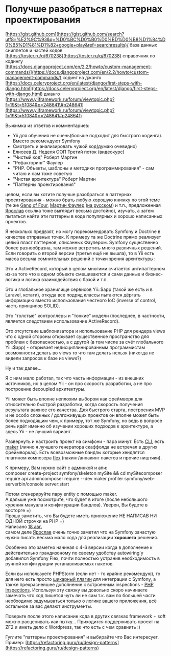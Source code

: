 # Получше разобраться в паттернах проектирования

[https://gist.github.com](https://gist.github.com/search?utf8=%E2%9C%93&q=%D0%BC%D0%B0%D0%BD%D0%B8%D1%84%D0%B5%D1%81%D1%82+google+play&ref=searchresults)/ база данных сниппетов и частей кодов  
[https://toster.ru/q/670238](https://toster.ru/q/670238) справочник по кодингу  
[https://docs.djangoproject.com/en/2.2/howto/custom-management-commands/](https://docs.djangoproject.com/en/2.2/howto/custom-management-commands/) кодинг на джанго  
[https://docs.celeryproject.org/en/latest/django/first-steps-with-django.html](https://docs.celeryproject.org/en/latest/django/first-steps-with-django.html) джанго  
[https://www.yiiframework.ru/forum/viewtopic.php?f=19&t=51084&p=248641\#p248641](https://www.yiiframework.ru/forum/viewtopic.php?f=19&t=51084&p=248641#p248641)  
  
Выжимка из ответов и комментариев:  


* Yii для обучения не очень\(больше подходит для быстрого кодинга\). Вместо рекомендуют Symfony
* Смотреть и анализировать чужой код\(думаю очевидно\)
* Елисеев Д. Неделя ООП Третий поток \(видеокурс\)
* "Чистый код" Роберт Мартин
* "Рефакторинг" Фаулер
* "PHP. Объекты, шаблоны и методики программирования" - сам читаю и сам тоже советую
* "Чистая архитектура" Роберт Мартин
* "Паттерны проектирования" 

целом, если вы хотите получше разобраться в паттернах проектирования - можно брать любую хорошую книжку по этой теме \(те же [Gang of Four](https://habr.com/ru/post/210288/), [Мартин Фаулер](https://www.martinfowler.com/eaaCatalog/) \([на русском](http://design-pattern.ru/patterns/)\) и т.п., предложенная [Ярослав](http://toster.ru/user/yaroslavche) ссылка тоже выглядит весьма достойно\), изучать, а затем пытаться найти эти паттерны в коде популярных и хорошо написанных проектов.  
  
Я несколько предвзят, но могу порекомендовать Symfony и Doctrine в качестве отправных точек. К примеру та же Doctrine прямо реализует целый пласт паттернов, описанных Фаулером. Symfony существенно более разнообразна, там можно встретить много различных решений.  
Если говорить о второй версии \(третья ещё не вышла\), то в Yii есть масса весьма сомнительных решений с точки зрения архитектуры:  
  
Это и ActiveRecord, который в целом многими считается антипаттерном из-за того что в одном объекте смешиваются и сами данные и бизнес-логика и логика взаимодействия с базой и т.п.  
  
Это и глобальное хранилище сервисов Yii::$app \(такой же есть и в Laravel, кстати\), откуда все подряд классы пытаются дёргать информацию вместо использования честного IoC \(inverse of control, часть принципов SOLID\).  
  
Это "толстые" контроллеры и "тонкие" модели \(последнее, в частности, является следствием использование ActiveRecord\).  
  
Это отсутствие шаблонизатора и использование PHP для рендера views что с одной стороны открывает существенное пространство для проблем с безопасностью, а с другой \(в том числе за счёт глобального Yii::$app\) - открывает недисциплинированным программистам возможности делать во views то что там делать нельзя \(никогда не видели запросов к базе из views?\)  
  
Ну и так далее...  
  
Я с ним мало работал, так что часть информации - из внешних источников, но в целом Yii - он про скорость разработки, а не про построение decoupled архитектуры.  
  
Yii может быть вполне неплохим выбором как фреймворк для относительно быстрой разработки, когда скорость получения результата важнее его качества. Для быстрого старта, построения MVP и не особо сложных / долгоживущих проектов он вполне может быть более подходящим чем, к примеру, тот же Symfony, но ведь в вопросе речь идёт именно об изучении хороших подходов к архитектуре, а здесь Yii - не лучший вариант.  
  
Развернуть и настроить проект на симфони - пара минут. Есть [CLI](https://symfony.com/download), есть [maker](https://symfony.com/doc/current/bundles/SymfonyMakerBundle/index.html#configuration) \(лично я лучшего генератора скаффолда не встречал в других фреймворках\). Есть всевозможные бандлы которые хендлятся плагином композера [flex](https://github.com/symfony/flex) \(пакинг/анпакинг пакетов и прочие ништяки\).  
  
К примеру, Вам нужно сайт с админкой и апи:  
composer create-project symfony/skeleton mySite && cd mySitecomposer require api admincomposer require --dev maker profiler symfony/web-serverbin/console server:start  
  
Потом сгенерируйте пару entity с помощью maker.  
А дальше уже посмотрите, что будет в итоге \(после небольшого курения мануала и конфигурации бандлов\). Уверен, Вы будете в восторге =\)  
Прошу заметить, что Вы будете иметь приложение НЕ НАПИСАВ НИ ОДНОЙ строчки на PHP =\)  
Написано [18 авг.](https://toster.ru/q/658688#comment_1977362)  
самом деле [Ярослав](http://toster.ru/user/yaroslavche) очень точно заметил что на Symfony зачастую нужно писать весьма мало кода для реализации **хорошего** решения.  
  
Особенно это заметно начиная с 4-й версии когда в дополнение к действительно грандизоному по своему удобству autowiring'у добавился Symfony Flex, почти полностью устранив необходимость в ручной конфигурации устанавливаемых пакетов.  
  
Если вы используете PHPStorm \(если нет - то крайне рекомендую\), то для него есть просто [шикарный плагин](https://plugins.jetbrains.com/plugin/7219-symfony-support/) для интеграции с Symfony, а также прекраснейшее дополнение к встроенным inspections - [PHP Inspections](https://plugins.jetbrains.com/plugin/7622-php-inspections-ea-extended-). Используя эту связку вы довольно скоро начинаете замечать что код пишется чуть ли не сам т.к. вам по большей части необходимо задумываться только о логике вашего приложения, всё остальное за вас делают инструменты.  
  
Поверьте после этого написание кода в других связках framework + soft можно расценивать как пытку... Приходится поддерживать проект на ZF2 и иметь дело с Wordpress, так что есть с чем сравнить :\)  
  
  
Гуглите "паттерны проектирования" и выбирайте что Вас интересует. Пример: [https://refactoring.guru/ru/design-patterns](https://refactoring.guru/ru/design-patterns)  


